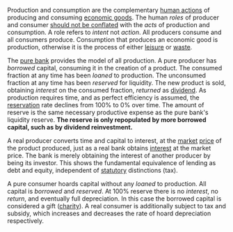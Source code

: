 Production and consumption are the complementary [human actions](https://en.wikipedia.org/wiki/Action_axiom) of producing and consuming [economic goods](https://en.m.wikipedia.org/wiki/Goods_and_services). The human *roles* of producer and consumer [should not be conflated](Depreciation-Principle) with the *acts* of production and consumption. A role refers to *intent* not *action*. All producers consume and all consumers produce. Consumption that produces an economic good is production, otherwise it is the process of either [leisure](Labor-and-Leisure) or [waste](https://en.wikipedia.org/wiki/Waste).

The [pure bank](Pure-Bank) provides the model of all production. A pure producer has *borrowed* capital, consuming it in the creation of a product. The consumed fraction at any time has been *loaned* to production. The unconsumed fraction at any time has been *reserved* for liquidity. The new product is sold, obtaining *interest* on the consumed fraction, *returned* as [dividend](https://en.m.wikipedia.org/wiki/Dividend). As production requires time, and as perfect efficiency is assumed, the [reservation](Reservation-Principle) rate declines from 100% to 0% over time. The amount of reserve is the same necessary productive expense as the pure bank's liquidity reserve. **The reserve is only repopulated by more borrowed capital, such as by dividend reinvestment.**

A real producer converts time and capital to interest, at the [market](Glossary#market) [price](Glossary#price) of the product produced, just as a real bank obtains [interest](Glossary#interest) at the market price. The bank is merely obtaining the interest of another producer by being its investor. This shows the fundamental equivalence of lending as debt and equity, independent of [statutory](Glossary#state) distinctions (tax).

A pure consumer hoards capital without any *loaned* to production. All capital is *borrowed* and *reserved*. At 100% reserve there is no *interest*, no *return*, and eventually full depreciation. In this case the borrowed capital is considered a gift ([charity](https://en.wikipedia.org/wiki/Charity_(practice))). A real consumer is additionally subject to tax and subsidy, which increases and decreases the rate of hoard depreciation respectively.
